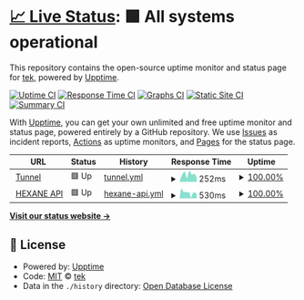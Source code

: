 # [📈 Live Status](https://status.gaino.group): <!--live status--> **🟩 All systems operational**

This repository contains the open-source uptime monitor and status page for [tek](gaino.group), powered by [Upptime](https://github.com/upptime/upptime).

[![Uptime CI](https://github.com/tekunikaru/grd-comando-status/workflows/Uptime%20CI/badge.svg)](https://github.com/tekunikaru/grd-comando-status/actions?query=workflow%3A%22Uptime+CI%22)
[![Response Time CI](https://github.com/tekunikaru/grd-comando-status/workflows/Response%20Time%20CI/badge.svg)](https://github.com/tekunikaru/grd-comando-status/actions?query=workflow%3A%22Response+Time+CI%22)
[![Graphs CI](https://github.com/tekunikaru/grd-comando-status/workflows/Graphs%20CI/badge.svg)](https://github.com/tekunikaru/grd-comando-status/actions?query=workflow%3A%22Graphs+CI%22)
[![Static Site CI](https://github.com/tekunikaru/grd-comando-status/workflows/Static%20Site%20CI/badge.svg)](https://github.com/tekunikaru/grd-comando-status/actions?query=workflow%3A%22Static+Site+CI%22)
[![Summary CI](https://github.com/tekunikaru/grd-comando-status/workflows/Summary%20CI/badge.svg)](https://github.com/tekunikaru/grd-comando-status/actions?query=workflow%3A%22Summary+CI%22)

With [Upptime](https://upptime.js.org), you can get your own unlimited and free uptime monitor and status page, powered entirely by a GitHub repository. We use [Issues](https://github.com/tekunikaru/grd-comando-status/issues) as incident reports, [Actions](https://github.com/tekunikaru/grd-comando-status/actions) as uptime monitors, and [Pages](https://status.gaino.group) for the status page.

<!--start: status pages-->
<!-- This summary is generated by Upptime (https://github.com/upptime/upptime) -->
<!-- Do not edit this manually, your changes will be overwritten -->
<!-- prettier-ignore -->
| URL | Status | History | Response Time | Uptime |
| --- | ------ | ------- | ------------- | ------ |
| <img alt="" src="https://icons.duckduckgo.com/ip3/www.cloudflarestatus.com.ico" height="13"> [Tunnel](https://www.cloudflarestatus.com/api/v2/components.json) | 🟩 Up | [tunnel.yml](https://github.com/tekunikaru/grd-comando-status/commits/HEAD/history/tunnel.yml) | <details><summary><img alt="Response time graph" src="./graphs/tunnel/response-time-week.png" height="20"> 252ms</summary><br><a href="https://status.gaino.group/history/tunnel"><img alt="Response time 298" src="https://img.shields.io/endpoint?url=https%3A%2F%2Fraw.githubusercontent.com%2Ftekunikaru%2Fgrd-comando-status%2FHEAD%2Fapi%2Ftunnel%2Fresponse-time.json"></a><br><a href="https://status.gaino.group/history/tunnel"><img alt="24-hour response time 256" src="https://img.shields.io/endpoint?url=https%3A%2F%2Fraw.githubusercontent.com%2Ftekunikaru%2Fgrd-comando-status%2FHEAD%2Fapi%2Ftunnel%2Fresponse-time-day.json"></a><br><a href="https://status.gaino.group/history/tunnel"><img alt="7-day response time 252" src="https://img.shields.io/endpoint?url=https%3A%2F%2Fraw.githubusercontent.com%2Ftekunikaru%2Fgrd-comando-status%2FHEAD%2Fapi%2Ftunnel%2Fresponse-time-week.json"></a><br><a href="https://status.gaino.group/history/tunnel"><img alt="30-day response time 289" src="https://img.shields.io/endpoint?url=https%3A%2F%2Fraw.githubusercontent.com%2Ftekunikaru%2Fgrd-comando-status%2FHEAD%2Fapi%2Ftunnel%2Fresponse-time-month.json"></a><br><a href="https://status.gaino.group/history/tunnel"><img alt="1-year response time 298" src="https://img.shields.io/endpoint?url=https%3A%2F%2Fraw.githubusercontent.com%2Ftekunikaru%2Fgrd-comando-status%2FHEAD%2Fapi%2Ftunnel%2Fresponse-time-year.json"></a></details> | <details><summary><a href="https://status.gaino.group/history/tunnel">100.00%</a></summary><a href="https://status.gaino.group/history/tunnel"><img alt="All-time uptime 98.80%" src="https://img.shields.io/endpoint?url=https%3A%2F%2Fraw.githubusercontent.com%2Ftekunikaru%2Fgrd-comando-status%2FHEAD%2Fapi%2Ftunnel%2Fuptime.json"></a><br><a href="https://status.gaino.group/history/tunnel"><img alt="24-hour uptime 100.00%" src="https://img.shields.io/endpoint?url=https%3A%2F%2Fraw.githubusercontent.com%2Ftekunikaru%2Fgrd-comando-status%2FHEAD%2Fapi%2Ftunnel%2Fuptime-day.json"></a><br><a href="https://status.gaino.group/history/tunnel"><img alt="7-day uptime 100.00%" src="https://img.shields.io/endpoint?url=https%3A%2F%2Fraw.githubusercontent.com%2Ftekunikaru%2Fgrd-comando-status%2FHEAD%2Fapi%2Ftunnel%2Fuptime-week.json"></a><br><a href="https://status.gaino.group/history/tunnel"><img alt="30-day uptime 100.00%" src="https://img.shields.io/endpoint?url=https%3A%2F%2Fraw.githubusercontent.com%2Ftekunikaru%2Fgrd-comando-status%2FHEAD%2Fapi%2Ftunnel%2Fuptime-month.json"></a><br><a href="https://status.gaino.group/history/tunnel"><img alt="1-year uptime 98.80%" src="https://img.shields.io/endpoint?url=https%3A%2F%2Fraw.githubusercontent.com%2Ftekunikaru%2Fgrd-comando-status%2FHEAD%2Fapi%2Ftunnel%2Fuptime-year.json"></a></details>
| <img alt="" src="https://icons.duckduckgo.com/ip3/uvr.gaino.group.ico" height="13"> [HEXANE API](https://uvr.gaino.group) | 🟩 Up | [hexane-api.yml](https://github.com/tekunikaru/grd-comando-status/commits/HEAD/history/hexane-api.yml) | <details><summary><img alt="Response time graph" src="./graphs/hexane-api/response-time-week.png" height="20"> 530ms</summary><br><a href="https://status.gaino.group/history/hexane-api"><img alt="Response time 685" src="https://img.shields.io/endpoint?url=https%3A%2F%2Fraw.githubusercontent.com%2Ftekunikaru%2Fgrd-comando-status%2FHEAD%2Fapi%2Fhexane-api%2Fresponse-time.json"></a><br><a href="https://status.gaino.group/history/hexane-api"><img alt="24-hour response time 557" src="https://img.shields.io/endpoint?url=https%3A%2F%2Fraw.githubusercontent.com%2Ftekunikaru%2Fgrd-comando-status%2FHEAD%2Fapi%2Fhexane-api%2Fresponse-time-day.json"></a><br><a href="https://status.gaino.group/history/hexane-api"><img alt="7-day response time 530" src="https://img.shields.io/endpoint?url=https%3A%2F%2Fraw.githubusercontent.com%2Ftekunikaru%2Fgrd-comando-status%2FHEAD%2Fapi%2Fhexane-api%2Fresponse-time-week.json"></a><br><a href="https://status.gaino.group/history/hexane-api"><img alt="30-day response time 667" src="https://img.shields.io/endpoint?url=https%3A%2F%2Fraw.githubusercontent.com%2Ftekunikaru%2Fgrd-comando-status%2FHEAD%2Fapi%2Fhexane-api%2Fresponse-time-month.json"></a><br><a href="https://status.gaino.group/history/hexane-api"><img alt="1-year response time 685" src="https://img.shields.io/endpoint?url=https%3A%2F%2Fraw.githubusercontent.com%2Ftekunikaru%2Fgrd-comando-status%2FHEAD%2Fapi%2Fhexane-api%2Fresponse-time-year.json"></a></details> | <details><summary><a href="https://status.gaino.group/history/hexane-api">100.00%</a></summary><a href="https://status.gaino.group/history/hexane-api"><img alt="All-time uptime 97.75%" src="https://img.shields.io/endpoint?url=https%3A%2F%2Fraw.githubusercontent.com%2Ftekunikaru%2Fgrd-comando-status%2FHEAD%2Fapi%2Fhexane-api%2Fuptime.json"></a><br><a href="https://status.gaino.group/history/hexane-api"><img alt="24-hour uptime 100.00%" src="https://img.shields.io/endpoint?url=https%3A%2F%2Fraw.githubusercontent.com%2Ftekunikaru%2Fgrd-comando-status%2FHEAD%2Fapi%2Fhexane-api%2Fuptime-day.json"></a><br><a href="https://status.gaino.group/history/hexane-api"><img alt="7-day uptime 100.00%" src="https://img.shields.io/endpoint?url=https%3A%2F%2Fraw.githubusercontent.com%2Ftekunikaru%2Fgrd-comando-status%2FHEAD%2Fapi%2Fhexane-api%2Fuptime-week.json"></a><br><a href="https://status.gaino.group/history/hexane-api"><img alt="30-day uptime 99.95%" src="https://img.shields.io/endpoint?url=https%3A%2F%2Fraw.githubusercontent.com%2Ftekunikaru%2Fgrd-comando-status%2FHEAD%2Fapi%2Fhexane-api%2Fuptime-month.json"></a><br><a href="https://status.gaino.group/history/hexane-api"><img alt="1-year uptime 97.75%" src="https://img.shields.io/endpoint?url=https%3A%2F%2Fraw.githubusercontent.com%2Ftekunikaru%2Fgrd-comando-status%2FHEAD%2Fapi%2Fhexane-api%2Fuptime-year.json"></a></details>

<!--end: status pages-->

[**Visit our status website →**](https://status.gaino.group)

## 📄 License

- Powered by: [Upptime](https://github.com/upptime/upptime)
- Code: [MIT](./LICENSE) © [tek](gaino.group)
- Data in the `./history` directory: [Open Database License](https://opendatacommons.org/licenses/odbl/1-0/)
